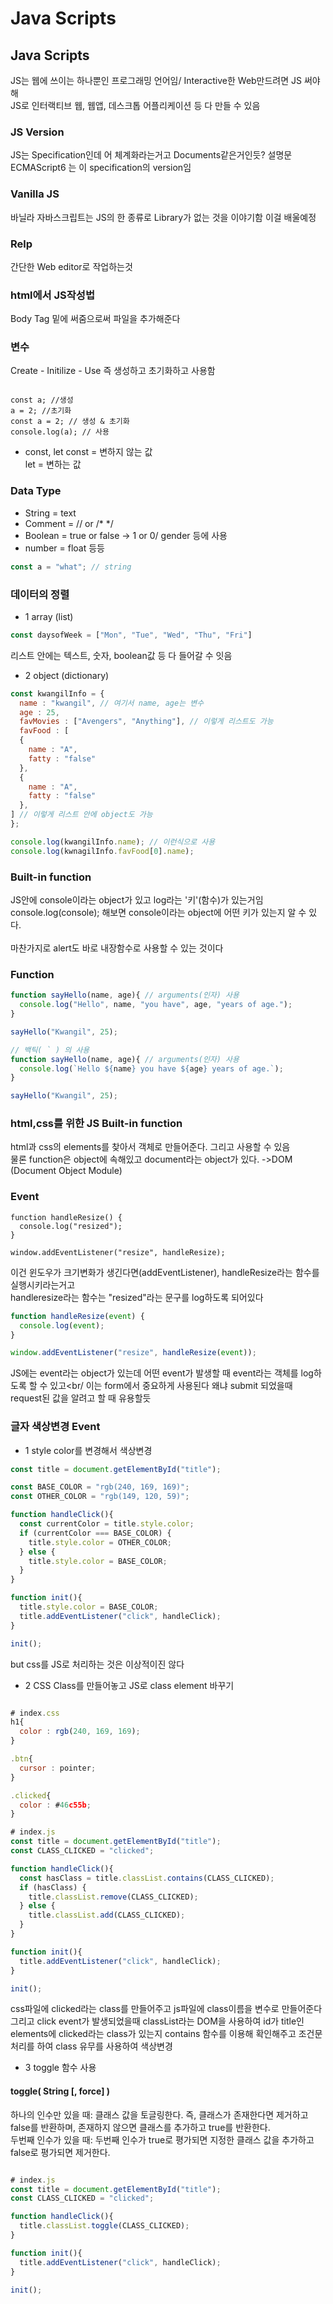 # Java Scripts

## Java Scripts
JS는 웹에 쓰이는 하나뿐인 프로그래밍 언어임/ Interactive한 Web만드려면 JS 써야해<br/>
JS로 인터랙티브 웹, 웹앱, 데스크톱 어플리케이션 등 다 만들 수 있음

### JS Version
JS는 Specification인데 어 체계화라는거고 Documents같은거인듯? 설명문<br/>
ECMAScript6 는 이 specification의 version임

### Vanilla JS
바닐라 자바스크립트는 JS의 한 종류로 Library가 없는 것을 이야기함 이걸 배울예정

### Relp
간단한 Web editor로 작업하는것

### html에서 JS작성법
Body Tag 밑에 써줌으로써 파일을 추가해준다

### 변수
Create - Initilize - Use 즉 생성하고 초기화하고 사용함
```javascripts

const a; //생성
a = 2; //초기화
const a = 2; // 생성 & 초기화
console.log(a); // 사용
```
- const, let
const = 변하지 않는 값 <br/>
let = 변하는 값

### Data Type
- String = text
- Comment = // or /* */ <br/>
- Boolean = true or false -> 1 or 0/ gender 등에 사용
- number = float 등등
```javascript
const a = "what"; // string
```

### 데이터의 정렬
- 1 array (list)
```javascript
const daysofWeek = ["Mon", "Tue", "Wed", "Thu", "Fri"]
```
리스트 안에는 텍스트, 숫자, boolean값 등 다 들어갈 수 잇음
<br/>
- 2 object (dictionary)
```javascript
const kwangilInfo = {
  name : "kwangil", // 여기서 name, age는 변수
  age : 25,
  favMovies : ["Avengers", "Anything"], // 이렇게 리스트도 가능
  favFood : [
  { 
    name : "A",
    fatty : "false"
  },
  { 
    name : "A",
    fatty : "false"
  },
] // 이렇게 리스트 안에 object도 가능
};

console.log(kwangilInfo.name); // 이런식으로 사용
console.log(kwnagilInfo.favFood[0].name);
```

### Built-in function
JS안에 console이라는 object가 있고 log라는 '키'(함수)가 있는거임 <Br/>
console.log(console); 해보면 console이라는 object에 어떤 키가 있는지 알 수 있다.<br/>
<br/>
마찬가지로 alert도 바로 내장함수로 사용할 수 있는 것이다

### Function
```javascript
function sayHello(name, age){ // arguments(인자) 사용
  console.log("Hello", name, "you have", age, "years of age.");
}

sayHello("Kwangil", 25);

// 백틱( ` ) 의 사용
function sayHello(name, age){ // arguments(인자) 사용
  console.log(`Hello ${name} you have ${age} years of age.`);
}

sayHello("Kwangil", 25);
```

### html,css를 위한 JS Built-in function
html과 css의 elements를 찾아서 객체로 만들어준다. 그리고 사용할 수 있음<br/>
물론 function은 object에 속해있고 document라는 object가 있다. ->DOM (Document Object Module)

### Event 
```javascripts
function handleResize() {
  console.log("resized");
}

window.addEventListener("resize", handleResize);
```
이건 윈도우가 크기변화가 생긴다면(addEventListener), handleResize라는 함수를 실행시키라는거고<br/>
handleresize라는 함수는 "resized"라는 문구를 log하도록 되어있다
```javascript
function handleResize(event) {
  console.log(event);
}

window.addEventListener("resize", handleResize(event));
```
JS에는 event라는 object가 있는데 어떤 event가 발생할 때 event라는 객체를 log하도록 할 수 있고<br/
이는 form에서 중요하게 사용된다 왜냐 submit 되었을때 request된 값을 알려고 할 때 유용할듯 

### 글자 색상변경 Event 
- 1 style color를 변경해서 색상변경
```javascript
const title = document.getElementById("title");

const BASE_COLOR = "rgb(240, 169, 169)";
const OTHER_COLOR = "rgb(149, 120, 59)";

function handleClick(){
  const currentColor = title.style.color;
  if (currentColor === BASE_COLOR) {
    title.style.color = OTHER_COLOR; 
  } else {
    title.style.color = BASE_COLOR;
  }
}

function init(){
  title.style.color = BASE_COLOR;
  title.addEventListener("click", handleClick);
}

init();
```
but css를 JS로 처리하는 것은 이상적이진 않다
<br/>
- 2 CSS Class를 만들어놓고 JS로 class element 바꾸기 
```javascript

# index.css
h1{
  color : rgb(240, 169, 169);
}

.btn{
  cursor : pointer;
}

.clicked{
  color : #46c55b;
}

# index.js
const title = document.getElementById("title");
const CLASS_CLICKED = "clicked";

function handleClick(){
  const hasClass = title.classList.contains(CLASS_CLICKED);
  if (hasClass) {
    title.classList.remove(CLASS_CLICKED);
  } else {
    title.classList.add(CLASS_CLICKED);
  }
}

function init(){
  title.addEventListener("click", handleClick);
}

init();
```
css파일에 clicked라는 class를 만들어주고 js파일에 class이름을 변수로 만들어준다<br/>
그리고 click event가 발생되었을때 classList라는 DOM을 사용하여 id가 title인 elements에 clicked라는 class가 있는지 contains 함수를 이용해 확인해주고 조건문처리를 하여 class 유무를 사용하여 색상변경

- 3 toggle 함수 사용
#### toggle( String [, force] )<br/>
하나의 인수만 있을 때: 클래스 값을 토글링한다. 즉, 클래스가 존재한다면 제거하고 false를 반환하며, 존재하지 않으면 클래스를 추가하고 true를 반환한다.<br/>
두번째 인수가 있을 때: 두번째 인수가 true로 평가되면 지정한 클래스 값을 추가하고 false로 평가되면 제거한다.<br/>
```javascript

# index.js
const title = document.getElementById("title");
const CLASS_CLICKED = "clicked";

function handleClick(){
  title.classList.toggle(CLASS_CLICKED);
}

function init(){
  title.addEventListener("click", handleClick);
}

init();
```
